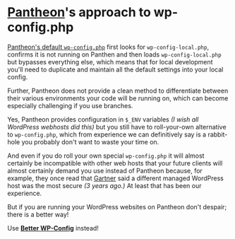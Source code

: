 # [Pantheon](https://pantheon.io/)'s approach to wp-config.php

[Pantheon's default `wp-config.php`](https://github.com/pantheon-systems/WordPress/blob/default/wp-config.php) first looks for `wp-config-local.php`, confirms it is not running on Panthen and then loads `wp-config-local.php` but bypasses everything else, which means that for local development you'll need to duplicate and maintain all the default settings into your local config. 

Further, Pantheon does not provide a clean method to differentiate between their various environments your code will be running on, which can become especially challenging if you use branches. 

Yes, Pantheon provides configuration in `$_ENV` variables _(I wish all WordPress webhosts did this)_ but you still have to roll-your-own alternative to `wp-config.php`, which from experience we can definitively say is a rabbit-hole you probably don't want to waste your time on. 

And even if you do roll your own special `wp-config.php` it will almost certainly be incompatible with other web hosts that your future clients will almost certainly demand you use instead of Pantheon because, for example, they once read that [Gartner](https://www.gartner.com/) said a different managed WordPress host was the most secure _(3 years ago.)_ At least that has been our experience.

But if you are running your WordPress websites on Pantheon don't despair; there is a better way! 

Use [**Better WP-Config**](https://github.com/wplib/better-wp-config/) instead!
